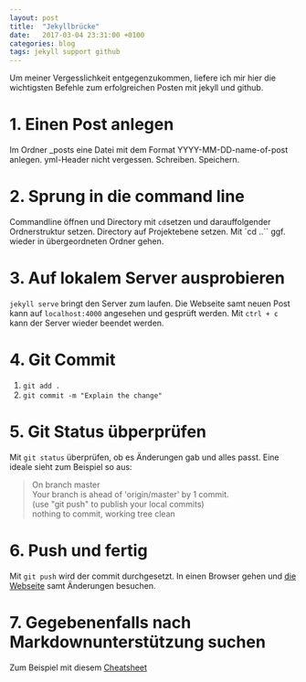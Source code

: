 ```yaml
---
layout: post
title:  "Jekyllbrücke"
date:   2017-03-04 23:31:00 +0100
categories: blog
tags: jekyll support github
---
```

Um meiner Vergesslichkeit entgegenzukommen, liefere ich mir hier die wichtigsten Befehle zum erfolgreichen Posten mit jekyll und github.

# 1. Einen Post anlegen

Im Ordner _posts eine Datei mit dem Format YYYY-MM-DD-name-of-post anlegen.
yml-Header nicht vergessen.
Schreiben. Speichern.

# 2. Sprung in die command line

Commandline öffnen und Directory mit `cd`setzen und darauffolgender Ordnerstruktur setzen.
Directory auf Projektebene setzen.
Mit `cd ..`` ggf. wieder in übergeordneten Ordner gehen.

# 3. Auf lokalem Server ausprobieren

`jekyll serve` bringt den Server zum laufen.
Die Webseite samt neuen Post kann auf `localhost:4000` angesehen und gesprüft werden.
Mit `ctrl + c` kann der Server wieder beendet werden.

# 4. Git Commit

1. `git add .`
2. `git commit -m "Explain the change"`

# 5. Git Status übperprüfen

Mit `git status` überprüfen, ob es Änderungen gab und alles passt.
Eine ideale sieht zum Beispiel so aus:
>On branch master  
>Your branch is ahead of 'origin/master' by 1 commit.  
>  (use "git push" to publish your local commits)  
>nothing to commit, working tree clean  

# 6. Push und fertig

Mit `git push` wird der commit durchgesetzt.
In einen Browser gehen und <a href="http://dataista.github.io" target="_blank">die Webseite</a> samt Änderungen besuchen.

# 7. Gegebenenfalls nach Markdownunterstützung suchen

Zum Beispiel mit diesem <a href="https://github.com/adam-p/markdown-here/wiki/Markdown-Cheatsheet" target="_blank">Cheatsheet</a>
